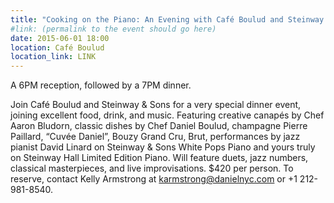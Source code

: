 ```yaml
---
title: "Cooking on the Piano: An Evening with Café Boulud and Steinway & Sons"
#link: (permalink to the event should go here)
date: 2015-06-01 18:00
location: Café Boulud
location_link: LINK
---
```


A 6PM reception, followed by a 7PM dinner.

Join Café Boulud and Steinway & Sons for a very special dinner event, joining excellent food, drink, and music. Featuring creative canapés by Chef Aaron Bludorn, classic dishes by Chef Daniel Boulud, champagne Pierre Paillard, “Cuvée Daniel”, Bouzy Grand Cru, Brut, performances by jazz pianist David Linard on Steinway & Sons White Pops Piano and yours truly on Steinway Hall Limited Edition Piano. Will feature duets, jazz numbers, classical masterpieces, and live improvisations. $420 per person. To reserve, contact Kelly Armstrong at karmstrong@danielnyc.com or +1 212-981-8540.
